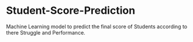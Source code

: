 # Student-Score-Prediction
Machine Learning model to predict the final score of Students according to there Struggle and Performance.
